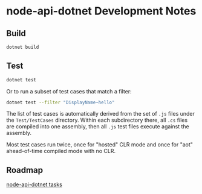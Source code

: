 # node-api-dotnet Development Notes

## Build
```bash
dotnet build
```

## Test
```bash
dotnet test
```

Or to run a subset of test cases that match a filter:
```bash
dotnet test --filter "DisplayName~hello"
```

The list of test cases is automatically derived from the set of `.js` files under the `Test/TestCases` directory. Within each subdirectory there, all `.cs` files are compiled into one assembly, then all `.js` test files execute against the assembly.

Most test cases run twice, once for "hosted" CLR mode and once for "aot" ahead-of-time compiled mode with no CLR.

## Roadmap

[node-api-dotnet tasks](https://github.com/users/jasongin/projects/1/views/1)
